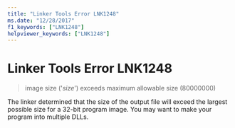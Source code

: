 ```yaml
---
title: "Linker Tools Error LNK1248"
ms.date: "12/28/2017"
f1_keywords: ["LNK1248"]
helpviewer_keywords: ["LNK1248"]
---
```

# Linker Tools Error LNK1248

> image size ('*size*') exceeds maximum allowable size (80000000)

The linker determined that the size of the output file will exceed the largest possible size for a 32-bit program image. You may want to make your program into multiple DLLs.